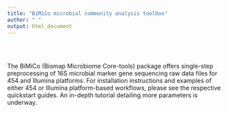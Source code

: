 ```yaml
---
title: "BiMiCo microbial community analysis toolbox"
author: " "
output: html_document
---
```


<br>

<br>

The BiMiCo (Biomap Microbiome Core-tools) package offers single-step preprocessing of 16S microbial marker gene sequencing raw data files for 454 and Illumina platforms. For installation instructions and examples of either 454 or Illumina platform-based workflows, please see the respective quickstart guides. An in-depth tutorial detailing more parameters is underway.

<br>




